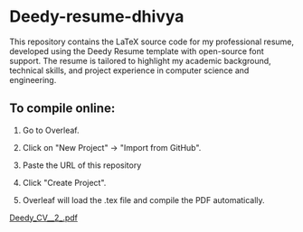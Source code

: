 # Deedy-resume-dhivya

This repository contains the LaTeX source code for my professional resume, developed using the Deedy Resume template with open-source font support. The resume is tailored to highlight my academic background, technical skills, and project experience in computer science and engineering.

## To compile online:

1) Go to Overleaf.

2) Click on "New Project" → "Import from GitHub".

3) Paste the URL of this repository

4) Click "Create Project".
   
5) Overleaf will load the .tex file and compile the PDF automatically.


[Deedy_CV__2_.pdf](https://github.com/user-attachments/files/19726636/Deedy_CV__2_.pdf)





